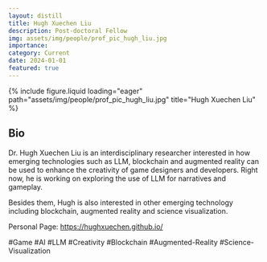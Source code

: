 ```yaml
---
layout: distill
title: Hugh Xuechen Liu
description: Post-doctoral Fellow
img: assets/img/people/prof_pic_hugh_liu.jpg
importance: 
category: Current
date: 2024-01-01
featured: true
---
```


<div class="fake-img l-body">
{% include figure.liquid loading="eager" path="assets/img/people/prof_pic_hugh_liu.jpg" title="Hugh Xuechen Liu" %}
</div>

## Bio

Dr. Hugh Xuechen Liu is an interdisciplinary researcher interested in how emerging technologies such as LLM, blockchain and augmented reality can be used to enhance the creativity of game designers and developers. Right now, he is working on exploring the use of LLM for narratives and gameplay.

Besides them, Hugh is also interested in other emerging technology including blockchain, augmented reality and science visualization.

Personal Page: <https://hughxuechen.github.io/>

#Game #AI #LLM #Creativity #Blockchain #Augmented-Reality #Science-Visualization
